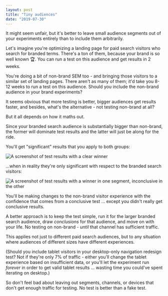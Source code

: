```yaml
---
layout: post
title: "Tiny audiences"
date: "2019-07-30"
---
```


It might seem unfair, but it's better to leave small audience segments out of your experiments entirely than to include them arbitrarily.

Let's imagine you're optimizing a landing page for paid search visitors who search for branded terms. There's a ton of them, because your brand is so well known 🏆. You can run a test on this audience and get results in 2 weeks.

You're doing a bit of non-brand SEM too - and bringing those visitors to a similar set of landing pages. There aren't as many of them; it'd take you 8-12 weeks to run a test on this audience. Should you include the non-brand audience in your brand experiments?

It seems obvious that more testing is better, bigger audiences get results faster, and besides, what's the alternative - not testing non-brand at all?

But it all depends on how it maths out.

Since your branded search audience is substantially bigger than non-brand, the former will dominate test results and the latter will just be along for the ride.

You'll get "significant" results that you apply to both groups:

![A screenshot of test results with a clear winner](/images/total-conversions-winner.png)

...when in reality they're only significant with respect to the branded search visitors:

![A screenshot of test results with a winner in one segment, inconclusive in the other](/images/segmented-results-winner-inconclusive.png)

You'll be making changes to the non-brand visitor experience with the confidence that comes from a conclusive test ... except you didn't really get conclusive results.

A better approach is to keep the test simple, run it for the larger branded search audience, draw _conclusions_ for that audience, and move on with your life. No testing on non-brand - _until_ that channel has sufficient traffic.

This applies not just to different paid search audiences, but to any situation where audiences of different sizes have different experiences.

(Should you include tablet visitors in your desktop-only navigation redesign test? Not if they're only 7% of traffic - either you'll change the tablet experience based on insufficient data, or you'll let the experiment run _forever_ in order to get valid tablet results ... wasting time you could've spent iterating on desktop.)

So don't feel bad about leaving out segments, channels, or devices that don't get enough traffic for testing. No test is better than a fake test.
